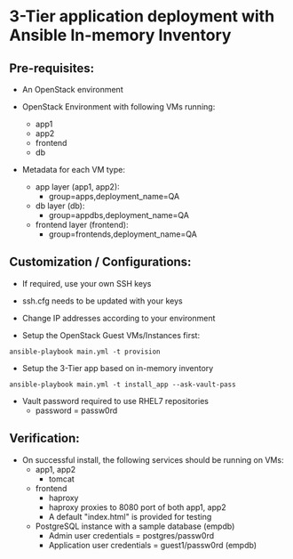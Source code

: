 # 3-Tier application deployment with Ansible In-memory Inventory 

## Pre-requisites:

- An OpenStack environment

- OpenStack Environment with following VMs running:
  - app1
  - app2
  - frontend
  - db

- Metadata for each VM type:
  - app layer (app1, app2):
    - group=apps,deployment_name=QA
  - db layer (db):
    - group=appdbs,deployment_name=QA
  - frontend layer (frontend):
    - group=frontends,deployment_name=QA

## Customization / Configurations:
- If required, use your own SSH keys
- ssh.cfg needs to be updated with your keys
- Change IP addresses according to your environment

- Setup the OpenStack Guest VMs/Instances first:

```
ansible-playbook main.yml -t provision
```

- Setup the 3-Tier app based on in-memory inventory

```
ansible-playbook main.yml -t install_app --ask-vault-pass
```

- Vault password required to use RHEL7 repositories
  - password = passw0rd

## Verification:

- On successful install, the following services should be running on VMs:
  - app1, app2
    - tomcat
  - frontend
    - haproxy
    - haproxy proxies to 8080 port of both app1, app2
    - A default "index.html" is provided for testing
  - PostgreSQL instance with a sample database (empdb)
    - Admin user credentials = postgres/passw0rd
    - Application user credentials = guest1/passw0rd (empdb)

